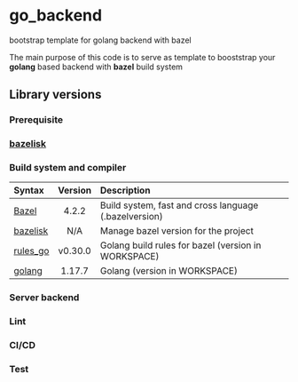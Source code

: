 # go_backend
bootstrap template for golang backend with bazel

The main purpose of this code is to serve as template to booststrap your __golang__ based backend with __bazel__ build system



## Library versions

### Prerequisite

###  [bazelisk](#https://github.com/bazelbuild/bazelisk)

### Build system and compiler
| Syntax                                              |        Version        | Description                                           |
|:----------------------------------------------------|:---------------------:|:------------------------------------------------------|
| [Bazel](#https://bazel.build/)                      | 4.2.2  | Build system, fast and cross language (.bazelversion) |
| [bazelisk](#https://github.com/bazelbuild/bazelisk) |          N/A          | Manage bazel version for the project                  |
| [rules_go](#https://go.dev/)                        |  v0.30.0    | Golang build rules for bazel  (version in WORKSPACE)  |
| [golang](#https://go.dev/)   |  1.17.7    | Golang (version in WORKSPACE)                         |

### Server backend

### Lint

### CI/CD

### Test